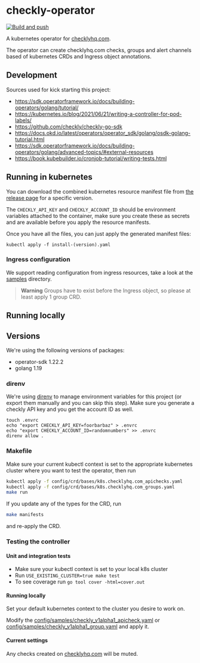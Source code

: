 # checkly-operator

[![Build and push](https://github.com/checkly/checkly-operator/actions/workflows/main-merge.yaml/badge.svg)](https://github.com/checkly/checkly-operator/actions/workflows/main-merge.yaml)

A kubernetes operator for [checklyhq.com](https://checklyhq.com).

The operator can create checklyhq.com checks, groups and alert channels based of kubernetes CRDs and Ingress object annotations.

## Development

Sources used for kick starting this project:
* https://sdk.operatorframework.io/docs/building-operators/golang/tutorial/
* https://kubernetes.io/blog/2021/06/21/writing-a-controller-for-pod-labels/
* https://github.com/checkly/checkly-go-sdk
* https://docs.okd.io/latest/operators/operator_sdk/golang/osdk-golang-tutorial.html
* https://sdk.operatorframework.io/docs/building-operators/golang/advanced-topics/#external-resources
* https://book.kubebuilder.io/cronjob-tutorial/writing-tests.html

## Running in kubernetes

You can download the combined kubernetes resource manifest file from [the release page](https://github.com/checkly/checkly-operator/releases) for a specific version.

The `CHECKLY_API_KEY` and `CHECKLY_ACCOUNT_ID` should be environment variables attached to the container, make sure you create these as secrets and are available before you apply the resource manifests.

Once you have all the files, you can just apply the generated manifest files:
```
kubectl apply -f install-(version).yaml
```

### Ingress configuration

We support reading configuration from ingress resources, take a look at the [samples](config/samples/) directory.

> **Warning**
> Groups have to exist before the Ingress object, so please at least apply 1 group CRD.

## Running locally

## Versions

We're using the following versions of packages:
* operator-sdk 1.22.2
* golang 1.19

### direnv

We're using [direnv](https://direnv.net/) to manage environment variables for this project (or export them manually and you can skip this step). Make sure you generate a checkly API key and you get the account ID as well.

```
touch .envrc
echo "export CHECKLY_API_KEY=foorbarbaz" > .envrc
echo "export CHECKLY_ACCOUNT_ID=randomnumbers" >> .envrc
direnv allow .
```

### Makefile

Make sure your current kubectl context is set to the appropriate kubernetes cluster where you want to test the operator, then run

```bash
kubectl apply -f config/crd/bases/k8s.checklyhq.com_apichecks.yaml
kubectl apply -f config/crd/bases/k8s.checklyhq.com_groups.yaml
make run
```

If you update any of the types for the CRD, run
```bash
make manifests
```
and re-apply the CRD.

### Testing the controller

#### Unit and integration tests
* Make sure your kubectl context is set to your local k8s cluster
* Run `USE_EXISTING_CLUSTER=true make test`
* To see coverage run `go tool cover -html=cover.out`

#### Running locally
Set your default kubernetes context to the cluster you desire to work on.

Modify the [config/samples/checkly_v1alpha1_apicheck.yaml](config/samples/checkly_v1alpha1_apicheck.yaml) or [config/samples/checkly_v1alpha1_group.yaml](config/samples/checkly_v1alpha1_group.yaml) and apply it.

#### Current settings

Any checks created on [checklyhq.com](https://checklyhq.com) will be muted.

